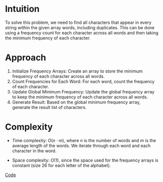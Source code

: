 # Intuition
To solve this problem, we need to find all characters that appear in every string within the given array words, including duplicates. This can be done using a frequency count for each character across all words and then taking the minimum frequency of each character.

# Approach
1. Initialize Frequency Arrays: Create an array to store the minimum frequency of each character across all words.
2. Count Frequencies for Each Word: For each word, count the frequency of each character.
3. Update Global Minimum Frequency: Update the global frequency array to keep the minimum frequency of each character across all words.
4. Generate Result: Based on the global minimum frequency array, generate the result list of characters.


# Complexity
- Time complexity:
$O(n⋅m)$, where $n$ is the number of words and $m$ is the average length of the words. We iterate through each word and each character in the word.

- Space complexity:
$O(1)$, since the space used for the frequency arrays is constant (size 26 for each letter of the alphabet).

[Code](./1002-Find-Common-Characters.ts)